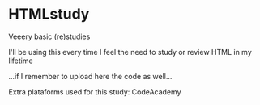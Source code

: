 # HTMLstudy

Veeery basic (re)studies

I'll be using this every time I feel the need to study or review HTML in my lifetime



...if I remember to upload here the code as well...

Extra plataforms used for this study: CodeAcademy
